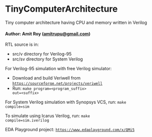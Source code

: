 # TinyComputerArchitecture
Tiny computer architecture having CPU and memory written in Verilog
#### Author: Amit Roy (amitrupu@gmail.com)

RTL source is in:
- src/v directory for Verilog-95
- src/sv directory for System Verilog

For Verilog-95 simulation with free Verilog simulator:
- Download and build Veriwell from <code>https://sourceforge.net/projects/veriwell</code>
- Run: <code>make program=<program_suffix> out=\<suffix></code>

For System Verilog simulation with Synopsys VCS, run: <code>make compile=sim</code>

To simulate using Icarus Verilog, run: <code>make compile=sim.iverilog</code>

EDA Playground project: <code>https://www.edaplayground.com/x/QMi5</code>



